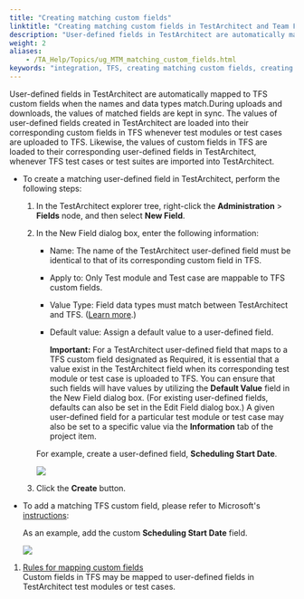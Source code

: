```yaml
--- 
title: "Creating matching custom fields"
linktitle: "Creating matching custom fields in TestArchitect and Team Foundation Server"
description: "User-defined fields in TestArchitect are automatically mapped to TFS custom fields when the names and data types match."
weight: 2
aliases: 
    - /TA_Help/Topics/ug_MTM_matching_custom_fields.html
keywords: "integration, TFS, creating matching custom fields, creating matching custom fields, Team Foundation Server, creating matching custom fields"
---
```


User-defined fields in TestArchitect are automatically mapped to TFS custom fields when the names and data types match.During uploads and downloads, the values of matched fields are kept in sync. The values of user-defined fields created in TestArchitect are loaded into their corresponding custom fields in TFS whenever test modules or test cases are uploaded to TFS. Likewise, the values of custom fields in TFS are loaded to their corresponding user-defined fields in TestArchitect, whenever TFS test cases or test suites are imported into TestArchitect.

-   To create a matching user-defined field in TestArchitect, perform the following steps:

    1.  In the TestArchitect explorer tree, right-click the **Administration** \> **Fields** node, and then select **New Field**.

    2.  In the New Field dialog box, enter the following information:

        -   Name: The name of the TestArchitect user-defined field must be identical to that of its corresponding custom field in TFS.
        -   Apply to: Only Test module and Test case are mappable to TFS custom fields.
        -   Value Type: Field data types must match between TestArchitect and TFS. \([Learn more](/TA_Help/Topics/ug_MTM_matching_custom_fields_rule.html).\)
        -   Default value: Assign a default value to a user-defined field.

            **Important:** For a TestArchitect user-defined field that maps to a TFS custom field designated as Required, it is essential that a value exist in the TestArchitect field when its corresponding test module or test case is uploaded to TFS. You can ensure that such fields will have values by utilizing the **Default Value** field in the New Field dialog box. \(For existing user-defined fields, defaults can also be set in the Edit Field dialog box.\) A given user-defined field for a particular test module or test case may also be set to a specific value via the **Information** tab of the project item.

        For example, create a user-defined field, **Scheduling Start Date**.

        ![](/images/TA_Help/Images/TA_MTM_udf.png)

    3.  Click the **Create** button.

-   To add a matching TFS custom field, please refer to Microsoft's [instructions](https://docs.microsoft.com/en-us/vsts/work/customize/add-modify-field):

    As an example, add the custom **Scheduling Start Date** field.

    ![](/images/TA_Help/Images/TA_MTM_custom_field.png)


1.  [Rules for mapping custom fields](/TA_Help/Topics/ug_MTM_matching_custom_fields_rule.html)  
Custom fields in TFS may be mapped to user-defined fields in TestArchitect test modules or test cases.




